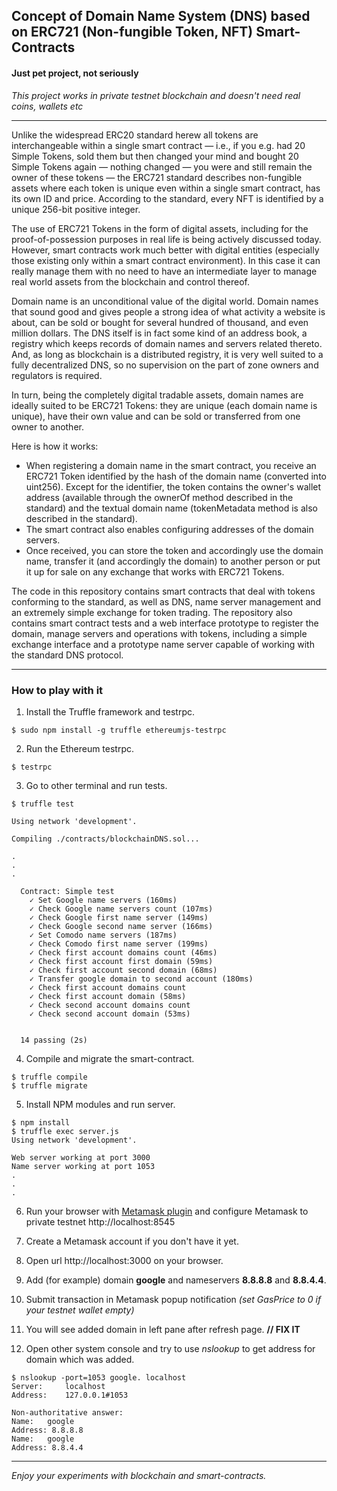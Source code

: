 ## Concept of Domain Name System (DNS) based on ERC721 (Non-fungible Token, NFT) Smart-Contracts

#### Just pet project, not seriously

*This project works in private testnet blockchain and doesn't need real coins, wallets etc*

----

Unlike the widespread ERC20 standard herew all tokens  are interchangeable within a single smart contract — i.e., if you e.g. had 20 Simple Tokens, sold them but then changed your mind and bought 20 Simple Tokens again — nothing changed — you were and still remain the owner of these tokens — the ERC721 standard describes non-fungible assets where each token is unique even within a single smart contract, has its own ID and price. According to the standard, every NFT is identified by a unique 256-bit positive integer.
        
The use of ERC721 Tokens in the form of digital assets, including for the proof-of-possession purposes in real life is being actively discussed today. However, smart contracts work much better with digital entities (especially those existing only within a smart contract environment). In this case it can really manage them with no need to have an intermediate layer to manage real world assets from the blockchain and control thereof.

Domain name is an unconditional value of the digital world. Domain names that sound good and gives people a strong idea of what activity a website is about, can be sold or bought for several hundred of thousand, and even million dollars. The DNS itself is in fact some kind of an address book, a registry which keeps records of domain names and servers related thereto. And, as long as blockchain is a distributed registry, it is very well suited to a fully decentralized DNS, so no supervision on the part of zone owners and regulators is required.

In turn, being the completely digital tradable assets, domain names are ideally suited to be ERC721 Tokens: they are unique (each domain name is unique), have their own value and can be sold or transferred from one owner to another.

Here is how it works:
- When registering a domain name in the smart contract, you receive an ERC721 Token identified by the hash of the domain name (converted into uint256). Except for the identifier, the token contains the owner's wallet address (available through the ownerOf method described in the standard) and the textual domain name (tokenMetadata method is also described in the standard).
- The smart contract also enables configuring addresses of the domain servers.
- Once received, you can store the token and accordingly use the domain name, transfer it (and accordingly the domain) to another person or put it up for sale on any exchange that works with ERC721 Tokens.

The code in this repository contains smart contracts that deal with tokens conforming to the standard, as well as DNS, name server management and an extremely simple exchange for token trading. The repository also contains smart contract tests and a web interface prototype to register the domain, manage servers and operations with tokens, including a simple exchange interface and a prototype name server capable of working with the standard DNS protocol.

----
### How to play with it

1. Install the Truffle framework and testrpc.

```
$ sudo npm install -g truffle ethereumjs-testrpc
```

2. Run the Ethereum testrpc.

```
$ testrpc
```

3. Go to other terminal and run tests.

```
$ truffle test

Using network 'development'.

Compiling ./contracts/blockchainDNS.sol...

.
.
.

  Contract: Simple test
    ✓ Set Google name servers (160ms)
    ✓ Check Google name servers count (107ms)
    ✓ Check Google first name server (149ms)
    ✓ Check Google second name server (166ms)
    ✓ Set Comodo name servers (187ms)
    ✓ Check Comodo first name server (199ms)
    ✓ Check first account domains count (46ms)
    ✓ Check first account first domain (59ms)
    ✓ Check first account second domain (68ms)
    ✓ Transfer google domain to second account (180ms)
    ✓ Check first account domains count
    ✓ Check first account domain (58ms)
    ✓ Check second account domains count
    ✓ Check second account domain (53ms)


  14 passing (2s)
```

4. Compile and migrate the smart-contract.

```
$ truffle compile
$ truffle migrate
```

5. Install NPM modules and run server.

```
$ npm install
$ truffle exec server.js
Using network 'development'.

Web server working at port 3000
Name server working at port 1053
.
.
.
```

6. Run your browser with [Metamask plugin](https://metamask.io/) and configure Metamask to private testnet http://localhost:8545

7. Create a Metamask account if you don't have it yet.

8. Open url http://localhost:3000 on your browser.

9. Add (for example) domain **google** and nameservers **8.8.8.8** and **8.8.4.4**.

10. Submit transaction in Metamask popup notification *(set GasPrice to 0 if your testnet wallet empty)*

11. You will see added domain in left pane after refresh page. **// FIX IT**

12. Open other system console and try to use *nslookup* to get address for domain which was added.

```
$ nslookup -port=1053 google. localhost
Server:		localhost
Address:	127.0.0.1#1053

Non-authoritative answer:
Name:	google
Address: 8.8.8.8
Name:	google
Address: 8.8.4.4
```

---

*Enjoy your experiments with blockchain and smart-contracts.*

